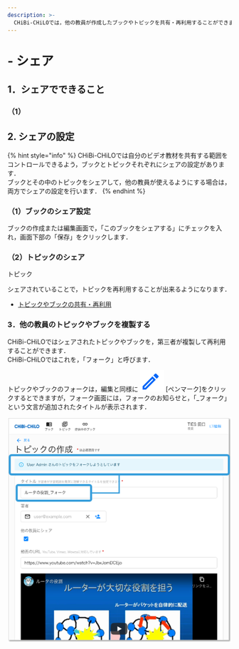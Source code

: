 ```yaml
---
description: >-
  CHiBi-CHiLOでは，他の教員が作成したブックやトピックを共有・再利用することができます．ただし，トピックやブックを作成した教員が，元のトピックやブックを変更・削除すると，再利用先のトピックやブックも変更・削除されます．また，シェアを停止すると見えなくなります．
---
```


# - シェア

## 1．シェアでできること

### （1）

## 2. シェアの設定

{% hint style="info" %}
CHiBi-CHiLOでは自分のビデオ教材を共有する範囲をコントロールできるよう，ブックとトピックそれぞれにシェアの設定があります．\
ブックとその中のトピックをシェアして，他の教員が使えるようにする場合は，両方でシェアの設定を行います．
{% endhint %}

### （1）ブックのシェア設定

ブックの作成または編集画面で，「このブックをシェアする」にチェックを入れ，画面下部の「保存」をクリックします．



### （2）トピックのシェア

トピック

シェアされていることで，トピックを再利用することが出来るようになります．

* [トピックやブックの共有・再利用](reuse-topic.md)

### 3．他の教員のトピックやブックを複製する

CHiBi-CHiLOではシェアされたトピックやブックを，第三者が複製して再利用することができます．\
CHiBi-CHiLOではこれを，「フォーク」と呼びます．

トピックやブックのフォークは，編集と同様に ![](<../.gitbook/assets/image (49).png>) \[ペンマーク]をクリックするとできますが，フォーク画面には，フォークのお知らせと，「\_フォーク」という文言が追加されたタイトルが表示されます．

![](<../.gitbook/assets/image (144).png>)
